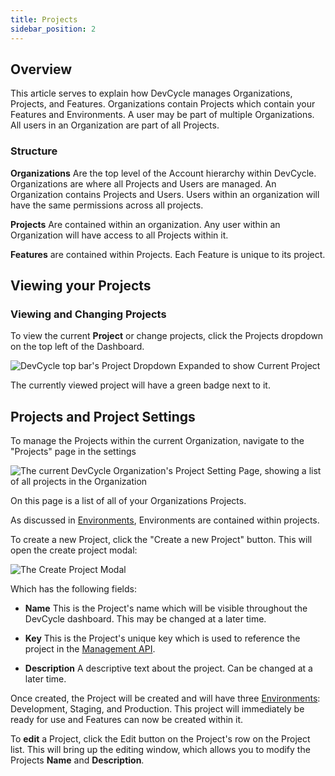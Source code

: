 ```yaml
---
title: Projects
sidebar_position: 2
---
```


## Overview

This article serves to explain how DevCycle manages Organizations, Projects, and Features. Organizations contain Projects which contain your Features and Environments. A user may be part of multiple Organizations. All users in an Organization are part of all Projects. 

### Structure

**Organizations** Are the top level of the Account hierarchy within DevCycle. Organizations are where all Projects and Users are managed. An Organization contains Projects and Users. Users within an organization will have the same permissions across all projects.

**Projects** Are contained within an organization. Any user within an Organization will have access to all Projects within it. 

**Features** are contained within Projects. Each Feature is unique to its project.

## Viewing your  Projects

### Viewing and Changing Projects

To view the current **Project** or change projects, click the Projects dropdown on the top left of the Dashboard.

![DevCycle top bar's Project Dropdown Expanded to show Current Project](/project-dropdown.png)

The currently viewed project will have a green badge next to it. 

## Projects and Project Settings

To manage the Projects within the current Organization, navigate to the "Projects" page in the settings

![The current DevCycle Organization's Project Setting Page, showing a list of all projects in the Organization ](/project-settings.png)

On this page is a list of all of your Organizations Projects. 

As discussed in [Environments](/home/feature-management/organizing-your-flags-and-variables/environments), Environments are contained within projects. 

To create a new Project, click the "Create a new Project" button. This will open the create project modal: 

![The Create Project Modal](/create-project.png)

Which has the following fields:

* **Name**
    This is the Project's name which will be visible throughout the DevCycle dashboard. This may be changed at a later time.
 
* **Key**
    This is the Project's unique key which is used to reference the project in the [Management API](/management-api/).

* **Description**
    A descriptive text about the project. Can be changed at a later time. 

Once created, the Project will be created and will have three [Environments](/home/feature-management/organizing-your-flags-and-variables/environments): Development, Staging, and Production. This project will immediately be ready for use and Features can now be created within it. 

To **edit** a Project, click the Edit button on the Project's row on the Project list. This will bring up the editing window, which allows you to modify the Projects **Name** and **Description**.